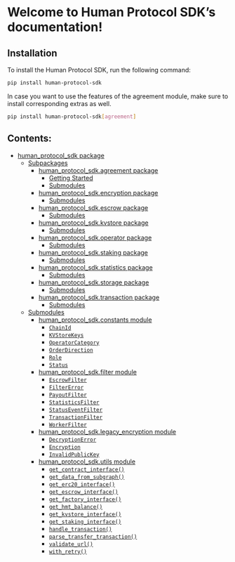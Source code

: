 <!-- Human Protocol SDK documentation master file, created by
sphinx-quickstart on Mon Nov  6 07:49:01 2023.
You can adapt this file completely to your liking, but it should at least
contain the root `toctree` directive. -->

# Welcome to Human Protocol SDK’s documentation!

## Installation

To install the Human Protocol SDK, run the following command:

```bash
pip install human-protocol-sdk
```

In case you want to use the features of the agreement module, make sure to install corresponding extras as well.

```bash
pip install human-protocol-sdk[agreement]
```

## Contents:

* [human_protocol_sdk package](human_protocol_sdk.md)
  * [Subpackages](human_protocol_sdk.md#subpackages)
    * [human_protocol_sdk.agreement package](human_protocol_sdk.agreement.md)
      * [Getting Started](human_protocol_sdk.agreement.md#getting-started)
      * [Submodules](human_protocol_sdk.agreement.md#submodules)
    * [human_protocol_sdk.encryption package](human_protocol_sdk.encryption.md)
      * [Submodules](human_protocol_sdk.encryption.md#submodules)
    * [human_protocol_sdk.escrow package](human_protocol_sdk.escrow.md)
      * [Submodules](human_protocol_sdk.escrow.md#submodules)
    * [human_protocol_sdk.kvstore package](human_protocol_sdk.kvstore.md)
      * [Submodules](human_protocol_sdk.kvstore.md#submodules)
    * [human_protocol_sdk.operator package](human_protocol_sdk.operator.md)
      * [Submodules](human_protocol_sdk.operator.md#submodules)
    * [human_protocol_sdk.staking package](human_protocol_sdk.staking.md)
      * [Submodules](human_protocol_sdk.staking.md#submodules)
    * [human_protocol_sdk.statistics package](human_protocol_sdk.statistics.md)
      * [Submodules](human_protocol_sdk.statistics.md#submodules)
    * [human_protocol_sdk.storage package](human_protocol_sdk.storage.md)
      * [Submodules](human_protocol_sdk.storage.md#submodules)
    * [human_protocol_sdk.transaction package](human_protocol_sdk.transaction.md)
      * [Submodules](human_protocol_sdk.transaction.md#submodules)
  * [Submodules](human_protocol_sdk.md#submodules)
    * [human_protocol_sdk.constants module](human_protocol_sdk.constants.md)
      * [`ChainId`](human_protocol_sdk.constants.md#human_protocol_sdk.constants.ChainId)
      * [`KVStoreKeys`](human_protocol_sdk.constants.md#human_protocol_sdk.constants.KVStoreKeys)
      * [`OperatorCategory`](human_protocol_sdk.constants.md#human_protocol_sdk.constants.OperatorCategory)
      * [`OrderDirection`](human_protocol_sdk.constants.md#human_protocol_sdk.constants.OrderDirection)
      * [`Role`](human_protocol_sdk.constants.md#human_protocol_sdk.constants.Role)
      * [`Status`](human_protocol_sdk.constants.md#human_protocol_sdk.constants.Status)
    * [human_protocol_sdk.filter module](human_protocol_sdk.filter.md)
      * [`EscrowFilter`](human_protocol_sdk.filter.md#human_protocol_sdk.filter.EscrowFilter)
      * [`FilterError`](human_protocol_sdk.filter.md#human_protocol_sdk.filter.FilterError)
      * [`PayoutFilter`](human_protocol_sdk.filter.md#human_protocol_sdk.filter.PayoutFilter)
      * [`StatisticsFilter`](human_protocol_sdk.filter.md#human_protocol_sdk.filter.StatisticsFilter)
      * [`StatusEventFilter`](human_protocol_sdk.filter.md#human_protocol_sdk.filter.StatusEventFilter)
      * [`TransactionFilter`](human_protocol_sdk.filter.md#human_protocol_sdk.filter.TransactionFilter)
      * [`WorkerFilter`](human_protocol_sdk.filter.md#human_protocol_sdk.filter.WorkerFilter)
    * [human_protocol_sdk.legacy_encryption module](human_protocol_sdk.legacy_encryption.md)
      * [`DecryptionError`](human_protocol_sdk.legacy_encryption.md#human_protocol_sdk.legacy_encryption.DecryptionError)
      * [`Encryption`](human_protocol_sdk.legacy_encryption.md#human_protocol_sdk.legacy_encryption.Encryption)
      * [`InvalidPublicKey`](human_protocol_sdk.legacy_encryption.md#human_protocol_sdk.legacy_encryption.InvalidPublicKey)
    * [human_protocol_sdk.utils module](human_protocol_sdk.utils.md)
      * [`get_contract_interface()`](human_protocol_sdk.utils.md#human_protocol_sdk.utils.get_contract_interface)
      * [`get_data_from_subgraph()`](human_protocol_sdk.utils.md#human_protocol_sdk.utils.get_data_from_subgraph)
      * [`get_erc20_interface()`](human_protocol_sdk.utils.md#human_protocol_sdk.utils.get_erc20_interface)
      * [`get_escrow_interface()`](human_protocol_sdk.utils.md#human_protocol_sdk.utils.get_escrow_interface)
      * [`get_factory_interface()`](human_protocol_sdk.utils.md#human_protocol_sdk.utils.get_factory_interface)
      * [`get_hmt_balance()`](human_protocol_sdk.utils.md#human_protocol_sdk.utils.get_hmt_balance)
      * [`get_kvstore_interface()`](human_protocol_sdk.utils.md#human_protocol_sdk.utils.get_kvstore_interface)
      * [`get_staking_interface()`](human_protocol_sdk.utils.md#human_protocol_sdk.utils.get_staking_interface)
      * [`handle_transaction()`](human_protocol_sdk.utils.md#human_protocol_sdk.utils.handle_transaction)
      * [`parse_transfer_transaction()`](human_protocol_sdk.utils.md#human_protocol_sdk.utils.parse_transfer_transaction)
      * [`validate_url()`](human_protocol_sdk.utils.md#human_protocol_sdk.utils.validate_url)
      * [`with_retry()`](human_protocol_sdk.utils.md#human_protocol_sdk.utils.with_retry)
